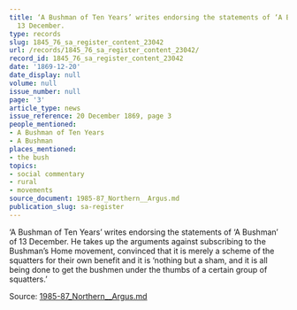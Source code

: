 ```yaml
---
title: ‘A Bushman of Ten Years’ writes endorsing the statements of ‘A Bushman’ of
  13 December.
type: records
slug: 1845_76_sa_register_content_23042
url: /records/1845_76_sa_register_content_23042/
record_id: 1845_76_sa_register_content_23042
date: '1869-12-20'
date_display: null
volume: null
issue_number: null
page: '3'
article_type: news
issue_reference: 20 December 1869, page 3
people_mentioned:
- A Bushman of Ten Years
- A Bushman
places_mentioned:
- the bush
topics:
- social commentary
- rural
- movements
source_document: 1985-87_Northern__Argus.md
publication_slug: sa-register
---
```


‘A Bushman of Ten Years’ writes endorsing the statements of ‘A Bushman’ of 13 December.  He takes up the arguments against subscribing to the Bushman’s Home movement, convinced that it is merely a scheme of the squatters for their own benefit and it is ‘nothing but a sham, and it is all being done to get the bushmen under the thumbs of a certain group of squatters.’

Source: [1985-87_Northern__Argus.md](/downloads/markdown/1985-87_Northern__Argus.md)
